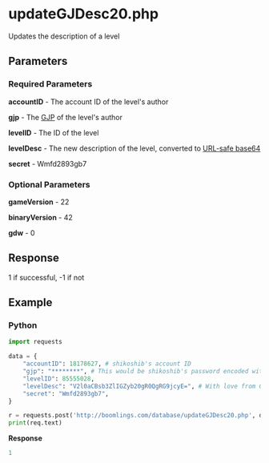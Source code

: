 # updateGJDesc20.php

Updates the description of a level

## Parameters

### Required Parameters

**accountID** - The account ID of the level's author

**gjp** - The [GJP](/topics/encryption/gjp.md) of the level's author

**levelID** - The ID of the level

**levelDesc** - The new description of the level, converted to [URL-safe base64](/topics/encryption/base64)

**secret** - Wmfd2893gb7

### Optional Parameters

**gameVersion** - 22

**binaryVersion** - 42

**gdw** - 0

## Response

1 if successful, -1 if not

## Example

<!-- tabs:start -->

### **Python**

```py
import requests

data = {
    "accountID": 18178627, # shikoshib's account ID
    "gjp": "********", # This would be shikoshib's password encoded with GJP encryption
    "levelID": 85555028,
    "levelDesc": "V2l0aCBsb3ZlIGZyb20gR0QgRG9jcyE=", # With love from GD Docs!
    "secret": "Wmfd2893gb7",
}

r = requests.post('http://boomlings.com/database/updateGJDesc20.php', data=data)
print(req.text)
```

**Response**
```py
1
```

<!-- tabs:end -->
